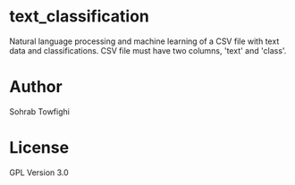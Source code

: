 # text_classification
Natural language processing and machine learning of a CSV file with text data and classifications.
CSV file must have two columns, 'text' and 'class'.

# Author
Sohrab Towfighi

# License
GPL Version 3.0
